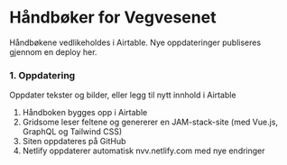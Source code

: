 # Håndbøker for Vegvesenet

Håndbøkene vedlikeholdes i Airtable. Nye oppdateringer publiseres gjennom en deploy her.


### 1. Oppdatering

Oppdater tekster og bilder, eller legg til nytt innhold i Airtable

1. Håndboken bygges opp i Airtable
2. Gridsome leser feltene og genererer en JAM-stack-site (med Vue.js, GraphQL og Tailwind CSS)
3. Siten oppdateres på GitHub
4. Netlify oppdaterer automatisk nvv.netlify.com med nye endringer

